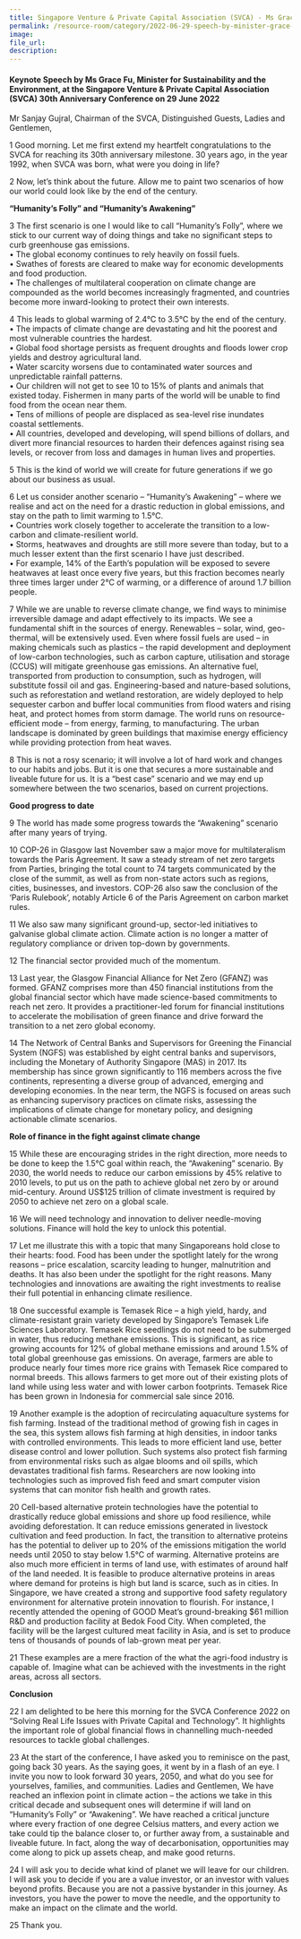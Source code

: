 ```yaml
---
title: Singapore Venture & Private Capital Association (SVCA) - Ms Grace Fu
permalink: /resource-room/category/2022-06-29-speech-by-minister-grace-fu-at-the-singapore-venture-and-private-capital-association-conference/
image:
file_url:
description:
---
```


#### Keynote Speech by Ms Grace Fu, Minister for Sustainability and the Environment, at the Singapore Venture & Private Capital Association (SVCA) 30th Anniversary Conference on 29 June 2022

Mr Sanjay Gujral, Chairman of the SVCA,
Distinguished Guests,
Ladies and Gentlemen,

1 Good morning. Let me first extend my heartfelt congratulations to the SVCA for reaching its 30th anniversary milestone. 30 years ago, in the year 1992, when SVCA was born, what were you doing in life?     

2 Now, let’s think about the future. Allow me to paint two scenarios of how our world could look like by the end of the century.  

**“Humanity’s Folly” and “Humanity’s Awakening”**

3 The first scenario is one I would like to call “Humanity’s Folly”, where we stick to our current way of doing things and take no significant steps to curb greenhouse gas emissions.   
•     The global economy continues to rely heavily on fossil fuels.   
•	    Swathes of forests are cleared to make way for economic developments and food production.   
•	    The challenges of multilateral cooperation on climate change are compounded as the world becomes increasingly fragmented, and countries become more inward-looking to protect their own interests.   

4 This leads to global warming of 2.4°C to 3.5°C by the end of the century.   
•	    The impacts of climate change are devastating and hit the poorest and most vulnerable countries the hardest.   
•	    Global food shortage persists as frequent droughts and floods lower crop yields and destroy agricultural land.   
•	    Water scarcity worsens due to contaminated water sources and unpredictable rainfall patterns.   
•	    Our children will not get to see 10 to 15% of plants and animals that existed today.  Fishermen in many parts of the world will be unable to find food from the ocean near them.  
•	    Tens of millions of people are displaced as sea-level rise inundates coastal settlements.   
•	    All countries, developed and developing, will spend billions of dollars, and divert more financial resources to harden their defences against rising sea levels, or recover from loss and damages in human lives and properties.   

5 This is the kind of world we will create for future generations if we go about our business as usual.    

6 Let us consider another scenario – “Humanity’s Awakening” – where we realise and act on the need for a drastic reduction in global emissions, and stay on the path to limit warming to 1.5°C.     
•	    Countries work closely together to accelerate the transition to a low-carbon and climate-resilient world.    
•	    Storms, heatwaves and droughts are still more severe than today, but to a much lesser extent than the first scenario I have just described.    
•	    For example, 14% of the Earth’s population will be exposed to severe heatwaves at least once every five years, but this fraction becomes nearly three times larger under 2°C of warming, or a difference of around 1.7 billion people.     

7 While we are unable to reverse climate change, we find ways to minimise irreversible damage and adapt effectively to its impacts. We see a fundamental shift in the sources of energy. Renewables – solar, wind, geo-thermal, will be extensively used. Even where fossil fuels are used – in making chemicals such as plastics – the rapid development and deployment of low-carbon technologies, such as carbon capture, utilisation and storage (CCUS) will mitigate greenhouse gas emissions. An alternative fuel, transported from production to consumption, such as hydrogen, will substitute fossil oil and gas. Engineering-based and nature-based solutions, such as reforestation and wetland restoration, are widely deployed to help sequester carbon and buffer local communities from flood waters and rising heat, and protect homes from storm damage. The world runs on resource-efficient mode – from energy, farming, to manufacturing. The urban landscape is dominated by green buildings that maximise energy efficiency while providing protection from heat waves.    

8 This is not a rosy scenario; it will involve a lot of hard work and changes to our habits and jobs. But it is one that secures a more sustainable and liveable future for us. It is a “best case” scenario and we may end up somewhere between the two scenarios, based on current projections.      

**Good progress to date**     

9 The world has made some progress towards the “Awakening” scenario after many years of trying.    

10 COP-26 in Glasgow last November saw a major move for multilateralism towards the Paris Agreement. It saw a steady stream of net zero targets from Parties, bringing the total count to 74 targets communicated by the close of the summit, as well as from non-state actors such as regions, cities, businesses, and investors. COP-26 also saw the conclusion of the ‘Paris Rulebook’, notably Article 6 of the Paris Agreement on carbon market rules.  

11 We also saw many significant ground-up, sector-led initiatives to galvanise global climate action. Climate action is no longer a matter of regulatory compliance or driven top-down by governments.   

12 The financial sector provided much of the momentum.  

13 Last year, the Glasgow Financial Alliance for Net Zero (GFANZ) was formed. GFANZ comprises more than 450 financial institutions from the global financial sector which have made science-based commitments to reach net zero. It provides a practitioner-led forum for financial institutions to accelerate the mobilisation of green finance and drive forward the transition to a net zero global economy.  

14 The Network of Central Banks and Supervisors for Greening the Financial System (NGFS) was established by eight central banks and supervisors, including the Monetary of Authority Singapore (MAS) in 2017. Its membership has since grown significantly to 116 members across the five continents, representing a diverse group of advanced, emerging and developing economies. In the near term, the NGFS is focused on areas such as enhancing supervisory practices on climate risks, assessing the implications of climate change for monetary policy, and designing actionable climate scenarios.   

**Role of finance in the fight against climate change**    

15 While these are encouraging strides in the right direction, more needs to be done to keep the 1.5°C goal within reach, the “Awakening” scenario. By 2030, the world needs to reduce our carbon emissions by 45% relative to 2010 levels, to put us on the path to achieve global net zero by or around mid-century. Around US$125 trillion of climate investment is required by 2050 to achieve net zero on a global scale.      

16 We will need technology and innovation to deliver needle-moving solutions. Finance will hold the key to unlock this potential.    

17 Let me illustrate this with a topic that many Singaporeans hold close to their hearts: food. Food has been under the spotlight lately for the wrong reasons – price escalation, scarcity leading to hunger, malnutrition and deaths. It has also been under the spotlight for the right reasons. Many technologies and innovations are awaiting the right investments to realise their full potential in enhancing climate resilience.  

18 One successful example is Temasek Rice – a high yield, hardy, and climate-resistant grain variety developed by Singapore’s Temasek Life Sciences Laboratory. Temasek Rice seedlings do not need to be submerged in water, thus reducing methane emissions. This is significant, as rice growing accounts for 12% of global methane emissions and around 1.5% of total global greenhouse gas emissions. On average, farmers are able to produce nearly four times more rice grains with Temasek Rice compared to normal breeds. This allows farmers to get more out of their existing plots of land while using less water and with lower carbon footprints. Temasek Rice has been grown in Indonesia for commercial sale since 2016.  

19 Another example is the adoption of recirculating aquaculture systems for fish farming. Instead of the traditional method of growing fish in cages in the sea, this system allows fish farming at high densities, in indoor tanks with controlled environments. This leads to more efficient land use, better disease control and lower pollution. Such systems also protect fish farming from environmental risks such as algae blooms and oil spills, which devastates traditional fish farms. Researchers are now looking into technologies such as improved fish feed and smart computer vision systems that can monitor fish health and growth rates.  

20 Cell-based alternative protein technologies have the potential to drastically reduce global emissions and shore up food resilience, while avoiding deforestation. It can reduce emissions generated in livestock cultivation and feed production. In fact, the transition to alternative proteins has the potential to deliver up to 20% of the emissions mitigation the world needs until 2050 to stay below 1.5°C of warming. Alternative proteins are also much more efficient in terms of land use, with estimates of around half of the land needed. It is feasible to produce alternative proteins in areas where demand for proteins is high but land is scarce, such as in cities. In Singapore, we have created a strong and supportive food safety regulatory environment for alternative protein innovation to flourish. For instance, I recently attended the opening of GOOD Meat’s ground-breaking $61 million R&D and production facility at Bedok Food City. When completed, the facility will be the largest cultured meat facility in Asia, and is set to produce tens of thousands of pounds of lab-grown meat per year.   

21 These examples are a mere fraction of the what the agri-food industry is capable of. Imagine what can be achieved with the investments in the right areas, across all sectors.   

**Conclusion**  

22 I am delighted to be here this morning for the SVCA Conference 2022 on “Solving Real Life Issues with Private Capital and Technology”.  It highlights the important role of global financial flows in channelling much-needed resources to tackle global challenges.  

23 At the start of the conference, I have asked you to reminisce on the past, going back 30 years. As the saying goes, it went by in a flash of an eye. I invite you now to look forward 30 years, 2050, and what do you see for yourselves, families, and communities. Ladies and Gentlemen, We have reached an inflexion point in climate action – the actions we take in this critical decade and subsequent ones will determine if will land on “Humanity’s Folly” or “Awakening”. We have reached a critical juncture where every fraction of one degree Celsius matters, and every action we take could tip the balance closer to, or further away from, a sustainable and liveable future. In fact, along the way of decarbonisation, opportunities may come along to pick up assets cheap, and make good returns.   

24 I will ask you to decide what kind of planet we will leave for our children. I will ask you to decide if you are a value investor, or an investor with values beyond profits. Because you are not a passive bystander in this journey. As investors, you have the power to move the needle, and the opportunity to make an impact on the climate and the world.  

25 Thank you.  
